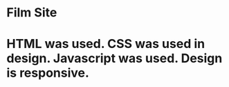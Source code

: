 <h1>Film Site<h1>
HTML was used.
CSS was used in design.
Javascript was used.
Design is responsive.
